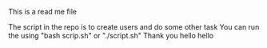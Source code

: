 This is a read me file

The script in the repo is to create users and do some other task
You can run the using "bash scrip.sh"  or "./script.sh"
Thank you
hello
hello
